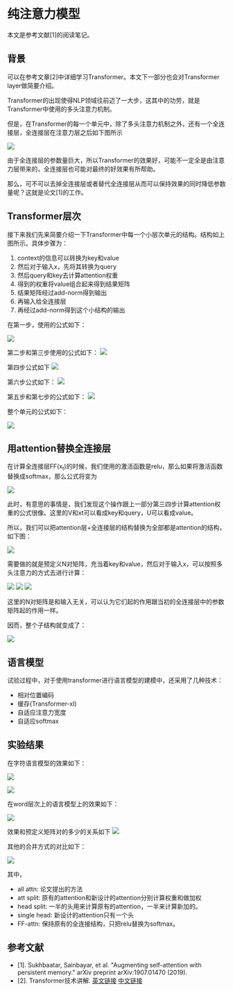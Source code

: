 # 纯注意力模型

本文是参考文献[1]的阅读笔记。

## 背景

可以在参考文章[2]中详细学习Transformer。本文下一部分也会对Transformer layer做简要介绍。

Transformer的出现使得NLP领域往前迈了一大步，这其中的功劳，就是Transformer中使用的多头注意力机制。

但是，在Transformer的每一个单元中，除了多头注意力机制之外，还有一个全连接层，全连接层在注意力层之后如下图所示

![](./1.png)

由于全连接层的参数量巨大，所以Transformer的效果好，可能不一定全是由注意力层带来的，全连接层也可能对最终的好效果有所帮助。

那么，可不可以去掉全连接层或者替代全连接层从而可以保持效果的同时降低参数量呢？这就是论文[1]的工作。

## Transformer层次

接下来我们先来简要介绍一下Transformer中每一个小层次单元的结构。结构如上图所示。具体步骤为：

1. context的信息可以转换为key和value
2. 然后对于输入x，先将其转换为query
3. 然后query和key去计算attention权重
4. 得到的权重将value组合起来得到结果矩阵
5. 结果矩阵经过add-norm得到输出
6. 再输入给全连接层
7. 再经过add-norm得到这个小结构的输出

在第一步，使用的公式如下：

![](./2.png)

第二步和第三步使用的公式如下：
![](./3.png)

第四步公式如下
![](./4.png)

第六步公式如下：
![](./5.png)

第五步和第七步的公式如下：
![](./6.png)

整个单元的公式如下：

![](./7.png)

## 用attention替换全连接层

在计算全连接层FF(x<sub>t</sub>)的时候，我们使用的激活函数是relu，那么如果将激活函数替换成softmax，那么公式将变为

![](./8.png)

此时，有意思的事情是，我们发现这个操作跟上一部分第三四步计算attention权重的公式很像。这里的V和xt可以看成key和query，U可以看成value。

所以，我们可以把attention层+全连接层的结构替换为全部都是attention的结构，如下图：

![](./9.png)

需要做的就是预定义N对矩阵，充当着key和value，然后对于输入x，可以按照多头注意力的方式去进行计算：

![](./10.png)
![](./11.png)
![](./12.png)

这里的N对矩阵是和输入无关，可以认为它们起的作用跟当初的全连接层中的参数矩阵起的作用一样。

因而，整个子结构就变成了：

![](./13.png)

## 语言模型

试验过程中，对于使用transformer进行语言模型的建模中，还采用了几种技术：

- 相对位置编码
- 缓存(Transformer-xl)
- 自适应注意力宽度
- 自适应softmax

## 实验结果

在字符语言模型的效果如下：

![](./14.png)

![](./15.png)

在word层次上的语言模型上的效果如下：

![](./16.png)

效果和预定义矩阵对的多少的关系如下
![](./17.png)

其他的合并方式的对比如下：

![](./18.png)

其中，

- all attn: 论文提出的方法
- att split: 原有的attention和新设计的attention分别计算权重和做加权
- head split: 一半的头用来计算原有的attention，一半来计算新加的。
- single head: 新设计的attention只有一个头
- FF-attn: 保持原有的全连接结构，只把relu替换为softmax。

## 参考文献

- [1]. Sukhbaatar, Sainbayar, et al. "Augmenting self-attention with persistent memory." arXiv preprint arXiv:1907.01470 (2019).
- [2]. Transformer技术讲解. [英文链接](http://jalammar.github.io/illustrated-transformer/) [中文链接](https://zhuanlan.zhihu.com/p/48508221)
